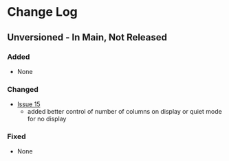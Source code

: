 # Change Log

## Unversioned - In Main, Not Released

### Added

- None

### Changed

- [Issue 15](https://github.com/jackdewinter/pyscan/issues/15)
  - added better control of number of columns on display or quiet mode for no display

### Fixed

- None
